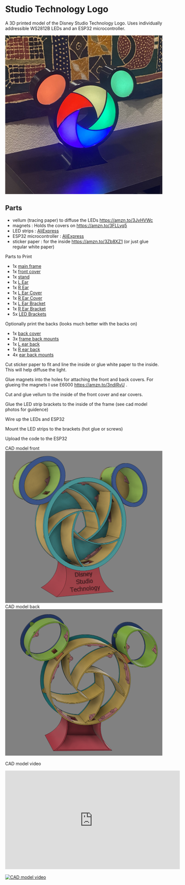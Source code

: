 # Studio Technology Logo

A 3D printed model of the Disney Studio Technology Logo.  Uses individually addressible WS2812B LEDs and an ESP32 microcontroller.

![logo_o1.png](./logo_small.png)


## Parts
* vellum (tracing paper) to diffuse the LEDs https://amzn.to/3JvHVWc 
* magnets : Holds the covers on https://amzn.to/3FLLyq5
* LED strips : [AliExpress](https://www.aliexpress.us/item/3256803346805677.html?spm=a2g0o.productlist.main.3.5b1c662cw4Cqmq&algo_pvid=6647c245-5025-4ac6-8a46-d5a0c21a7fab&aem_p4p_detail=202303222032424001414361963480008200775&algo_exp_id=6647c245-5025-4ac6-8a46-d5a0c21a7fab-1&pdp_ext_f=%7B%22sku_id%22%3A%2212000026198147841%22%7D&pdp_npi=3%40dis%21USD%210.76%210.72%21%21%21%21%21%40210213c816795423622153630d071e%2112000026198147841%21sea%21US%21756843278&curPageLogUid=hsQq43Zbb8Rs&ad_pvid=202303222032424001414361963480008200775_2&ad_pvid=202303222032424001414361963480008200775_2)
* ESP32 microcontroller : [AliExpress](https://www.aliexpress.us/item/2251832622236364.html?pdp_npi=2@dis!USD!US%20$6.50!$6.50!!!!!@210312cc16795433189697420ead94!66406327919!btf&_t=pvid:aa3a46dc-cd2d-484b-87b8-e024b54e251d&afTraceInfo=32808551116__pc__pcBridgePPC__xxxxxx__1679543319&spm=a2g0o.ppclist.product.mainProduct&gatewayAdapt=glo2usa&_randl_shipto=US)
* sticker paper : for the inside https://amzn.to/3Zb8XZ1  (or just glue regular white paper)

Parts to Print
* 1x [main frame](./cad/frame.stl)
* 1x [front cover](./cad/studio-logo-face.stl)
* 1x [stand](./cad/studio-logo-stand.stl)
* 1x [L Ear](./cad/ear-L.stl)
* 1x [R Ear](./cad/ear-r.stl)
* 1x [L Ear Cover](./cad/studio-logo-ear-cover-l.stl)
* 1x [R Ear Cover](./cad/studio-logo-ear-cover-r.stl)
* 1x [L Ear Bracket](./cad/studio-logo-ear-brack-l.stl)
* 1x [R Ear Bracket](./cad/studio-logo-ear-brack-r.stl)
* 5x [LED Brackets](./cad/led_bracket.stl)

Optionally print the backs (looks much better with the backs on)
* 1x [back cover](./cad/frame_back.stl)
* 3x [frame back mounts](./cad/main-back-mounts.stl)
* 1x [L ear back](./cad/studio-logo-ear-back-L.stl)
* 1x [R ear back](./cad/studio-logo-ear-back-r.stl)
* 4x [ear back mounts](./cad/ear-back-mount.stl)

Cut sticker paper to fit and line the inside or glue white paper to the inside.  This will help diffuse the light.

Glue magnets into the holes for attaching the front and back covers.  For glueing the magnets I use E6000 https://amzn.to/3ndiRvU .

Cut and glue vellum to the inside of the front cover and ear covers.

Glue the LED strip brackets to the inside of the frame (see cad model photos for guidence)

Wire up the LEDs and ESP32

Mount the LED strips to the brackets (hot glue or screws)

Upload the code to the ESP32

CAD model front
![cad model front](./cad-model-front.png)
CAD model back
![cad model front](./cad-model-back.png)

CAD model video
<iframe width="560" height="315" src="https://youtu.be/u030uRLA1Uc" frameborder="0" allow="accelerometer; autoplay; clipboard-write; encrypted-media; gyroscope; picture-in-picture" allowfullscreen></iframe>

[![CAD model video](https://img.youtube.com/vi/nTQUwghvy5Q/default.jpg)](https://youtu.be/u030uRLA1Uc)
